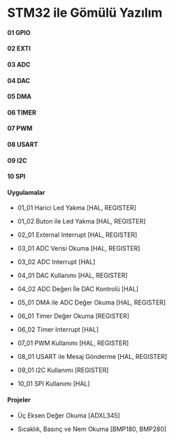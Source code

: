 # STM32 ile Gömülü Yazılım

#### 01 GPIO 

#### 02 EXTI

#### 03 ADC 

#### 04 DAC 

#### 05 DMA

#### 06 TIMER

#### 07 PWM

#### 08 USART

#### 09 I2C

#### 10 SPI

#### Uygulamalar

  - 01_01 Harici Led Yakma [HAL, REGISTER]

  - 01_02 Buton ile Led Yakma [HAL, REGISTER]

  - 02_01 External Interrupt [HAL, REGISTER]

  - 03_01 ADC Verisi Okuma [HAL, REGISTER]

  - 03_02 ADC Interrupt [HAL]

  - 04_01 DAC Kullanımı [HAL, REGISTER]

  - 04_02 ADC Değeri İle DAC Kontrolü [HAL]

  - 05_01 DMA ile ADC Değer Okuma [HAL, REGISTER]

  - 06_01 Timer Değer Okuma [REGISTER]

  - 06_02 Timer Interrupt [HAL]

  - 07_01 PWM Kullanımı [HAL, REGISTER]

  - 08_01 USART ile Mesaj Gönderme [HAL, REGISTER]

  - 09_01 I2C Kullanımı [REGISTER]

  - 10_01 SPI Kullanımı [HAL]

#### Projeler

  - Üç Eksen Değer Okuma [ADXL345]

  - Sıcaklık, Basınç ve Nem Okuma [BMP180, BMP280]
